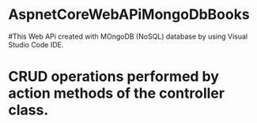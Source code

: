 # AspnetCoreWebAPiMongoDbBooks
#This Web APi created with MOngoDB (NoSQL) database by using Visual Studio Code IDE.
# CRUD operations performed by action methods of the controller class. 
